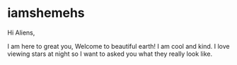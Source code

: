 # iamshemehs

Hi Aliens,

I am here to great you, Welcome to beautiful earth! I am cool and kind. I love viewing stars at night so I want to asked you what they really look like.
